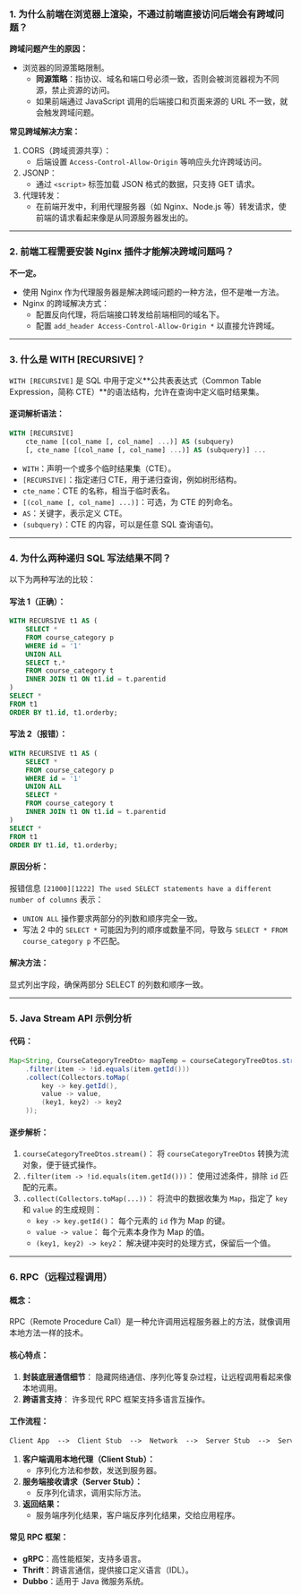 ### **1. 为什么前端在浏览器上渲染，不通过前端直接访问后端会有跨域问题？**

**跨域问题产生的原因：**

- 浏览器的同源策略限制。
  - **同源策略**：指协议、域名和端口号必须一致，否则会被浏览器视为不同源，禁止资源的访问。
  - 如果前端通过 JavaScript 调用的后端接口和页面来源的 URL 不一致，就会触发跨域问题。

**常见跨域解决方案：**

1. CORS（跨域资源共享）：
   - 后端设置 `Access-Control-Allow-Origin` 等响应头允许跨域访问。
2. JSONP：
   - 通过 `<script>` 标签加载 JSON 格式的数据，只支持 GET 请求。
3. 代理转发：
   - 在前端开发中，利用代理服务器（如 Nginx、Node.js 等）转发请求，使前端的请求看起来像是从同源服务器发出的。

------

### **2. 前端工程需要安装 Nginx 插件才能解决跨域问题吗？**

**不一定。**

- 使用 Nginx 作为代理服务器是解决跨域问题的一种方法，但不是唯一方法。
- Nginx 的跨域解决方式：
  - 配置反向代理，将后端接口转发给前端相同的域名下。
  - 配置 `add_header Access-Control-Allow-Origin *` 以直接允许跨域。

------

### **3. 什么是 WITH [RECURSIVE]？**

`WITH [RECURSIVE]` 是 SQL 中用于定义**公共表表达式（Common Table Expression，简称 CTE）**的语法结构，允许在查询中定义临时结果集。

#### **逐词解析语法：**

```sql
WITH [RECURSIVE]
    cte_name [(col_name [, col_name] ...)] AS (subquery)
    [, cte_name [(col_name [, col_name] ...)] AS (subquery)] ...
```

- `WITH`：声明一个或多个临时结果集（CTE）。
- `[RECURSIVE]`：指定递归 CTE，用于递归查询，例如树形结构。
- `cte_name`：CTE 的名称，相当于临时表名。
- `[(col_name [, col_name] ...)]`：可选，为 CTE 的列命名。
- `AS`：关键字，表示定义 CTE。
- `(subquery)`：CTE 的内容，可以是任意 SQL 查询语句。

------

### **4. 为什么两种递归 SQL 写法结果不同？**

以下为两种写法的比较：

#### 写法 1（正确）：

```sql
WITH RECURSIVE t1 AS (
    SELECT * 
    FROM course_category p 
    WHERE id = '1'
    UNION ALL
    SELECT t.* 
    FROM course_category t 
    INNER JOIN t1 ON t1.id = t.parentid
)
SELECT *  
FROM t1 
ORDER BY t1.id, t1.orderby;
```

#### 写法 2（报错）：

```sql
WITH RECURSIVE t1 AS (
    SELECT * 
    FROM course_category p 
    WHERE id = '1'
    UNION ALL
    SELECT * 
    FROM course_category t 
    INNER JOIN t1 ON t1.id = t.parentid
)
SELECT *  
FROM t1 
ORDER BY t1.id, t1.orderby;
```

#### **原因分析：**

报错信息 `[21000][1222] The used SELECT statements have a different number of columns` 表示：

- `UNION ALL` 操作要求两部分的列数和顺序完全一致。
- 写法 2 中的 `SELECT *` 可能因为列的顺序或数量不同，导致与 `SELECT * FROM course_category p` 不匹配。

#### **解决方法：**

显式列出字段，确保两部分 SELECT 的列数和顺序一致。

------

### **5. Java Stream API 示例分析**

#### **代码：**

```java
Map<String, CourseCategoryTreeDto> mapTemp = courseCategoryTreeDtos.stream()
    .filter(item -> !id.equals(item.getId()))
    .collect(Collectors.toMap(
        key -> key.getId(),
        value -> value,
        (key1, key2) -> key2
    ));
```

#### **逐步解析：**

1. `courseCategoryTreeDtos.stream()`：
   将 `courseCategoryTreeDtos` 转换为流对象，便于链式操作。
2. `.filter(item -> !id.equals(item.getId()))`：
   使用过滤条件，排除 `id` 匹配的元素。
3. `.collect(Collectors.toMap(...))`：
   将流中的数据收集为 `Map`，指定了 `key` 和 `value` 的生成规则：
   - `key -> key.getId()`：
     每个元素的 `id` 作为 Map 的键。
   - `value -> value`：
     每个元素本身作为 Map 的值。
   - `(key1, key2) -> key2`：
     解决键冲突时的处理方式，保留后一个值。

------

### **6. RPC（远程过程调用）**

#### **概念：**

RPC（Remote Procedure Call）是一种允许调用远程服务器上的方法，就像调用本地方法一样的技术。

#### **核心特点：**

1. **封装底层通信细节**：
   隐藏网络通信、序列化等复杂过程，让远程调用看起来像本地调用。
2. **跨语言支持**：
   许多现代 RPC 框架支持多语言互操作。

#### **工作流程：**

```reStructuredText
Client App  -->  Client Stub  -->  Network  -->  Server Stub  -->  Server App
```

1. **客户端调用本地代理（Client Stub）：**
   - 序列化方法和参数，发送到服务器。
2. **服务端接收请求（Server Stub）：**
   - 反序列化请求，调用实际方法。
3. **返回结果：**
   - 服务端序列化结果，客户端反序列化结果，交给应用程序。

#### **常见 RPC 框架：**

- **gRPC**：高性能框架，支持多语言。
- **Thrift**：跨语言通信，提供接口定义语言（IDL）。
- **Dubbo**：适用于 Java 微服务系统。
